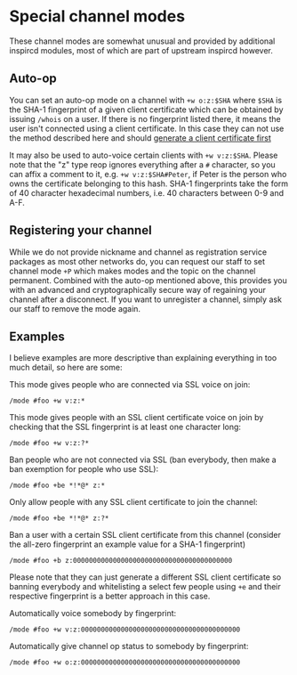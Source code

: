 Special channel modes
=====================

These channel modes are somewhat unusual and provided by additional inspircd
modules, most of which are part of upstream inspircd however.

Auto-op
-------
You can set an auto-op mode on a channel with `+w o:z:$SHA`
where `$SHA` is the SHA-1 fingerprint of a given client certificate which can
be obtained by issuing `/whois` on a user. If there is no fingerprint listed
there, it means the user isn't connected using a client certificate. In this
case they can not use the method described here and should [generate a client
certificate first](ssl)

It may also be used to auto-voice certain clients with `+w v:z:$SHA`. Please
note that the "z" type reop ignores everything after a `#` character, so you
can affix a comment to it, e.g. `+w v:z:$SHA#Peter`, if Peter is the person
who owns the certificate belonging to this hash. SHA-1 fingerprints take the
form of 40 character hexadecimal numbers, i.e. 40 characters between 0-9 and
A-F.

Registering your channel
------------------------

While we do not provide nickname and channel as registration service packages
as most other networks do, you can request our staff to set channel mode `+P`
which makes modes and the topic on the channel permanent. Combined with the
auto-op mentioned above, this provides you with an advanced and
cryptographically secure way of regaining your channel after a disconnect. If
you want to unregister a channel, simply ask our staff to remove the mode
again.

Examples
--------

I believe examples are more descriptive than explaining everything in too much
detail, so here are some:

This mode gives people who are connected via SSL voice on join:

	/mode #foo +w v:z:*

This mode gives people with an SSL client certificate voice on join by checking
that the SSL fingerprint is at least one character long:

	/mode #foo +w v:z:?*

Ban people who are not connected via SSL (ban everybody, then make a ban
exemption for people who use SSL):

	/mode #foo +be *!*@* z:*

Only allow people with any SSL client certificate to join the channel:

	/mode #foo +be *!*@* z:?*

Ban a user with a certain SSL client certificate from this channel (consider
the all-zero fingerprint an example value for a SHA-1 fingerprint)

	/mode #foo +b z:0000000000000000000000000000000000000000

Please note that they can just generate a different SSL client certificate so
banning everybody and whitelisting a select few people using `+e` and their
respective fingerprint is a better approach in this case.

Automatically voice somebody by fingerprint:

	/mode #foo +w v:z:0000000000000000000000000000000000000000

Automatically give channel op status to somebody by fingerprint:

	/mode #foo +w o:z:0000000000000000000000000000000000000000
